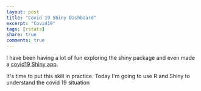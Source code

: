 ```yaml
---
layout: post
title: "Covid 19 Shiny Dashboard"
excerpt: "Covid19"
tags: [rstats]
share: true
comments: true
---
```


I have been having a lot of fun exploring the shiny package and even made a [covid19 Shiny app](https://amazingly.shinyapps.io/shiny_05/).

It's time to put this skill in practice. Today I'm going to use R and Shiny to understand the covid 19 situation

